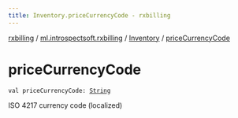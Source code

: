```yaml
---
title: Inventory.priceCurrencyCode - rxbilling
---
```


[rxbilling](../../index.html) / [ml.introspectsoft.rxbilling](../index.html) / [Inventory](index.html) / [priceCurrencyCode](./price-currency-code.html)

# priceCurrencyCode

`val priceCurrencyCode: `[`String`](https://kotlinlang.org/api/latest/jvm/stdlib/kotlin/-string/index.html)

ISO 4217 currency code (localized)

